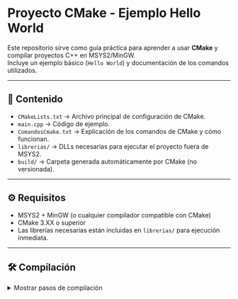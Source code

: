 # Proyecto CMake - Ejemplo Hello World

Este repositorio sirve como guía práctica para aprender a usar **CMake** y compilar proyectos C++ en MSYS2/MinGW.  
Incluye un ejemplo básico (`Hello World`) y documentación de los comandos utilizados.

---

## 📂 Contenido

- `CMakeLists.txt` → Archivo principal de configuración de CMake.  
- `main.cpp` → Código de ejemplo.  
- `ComandosCmake.txt` → Explicación de los comandos de CMake y cómo funcionan.  
- `librerias/` → DLLs necesarias para ejecutar el proyecto fuera de MSYS2.  
- `build/` → Carpeta generada automáticamente por CMake (no versionada).

---

## ⚙️ Requisitos

- MSYS2 + MinGW (o cualquier compilador compatible con CMake)  
- CMake 3.XX o superior  
- Las librerías necesarias están incluidas en `librerias/` para ejecución inmediata.

---

## 🛠️ Compilación

<details>
<summary>Mostrar pasos de compilación</summary>

1. Abrir la terminal MSYS2 en la raíz del proyecto.
2. cmake -S . -B build                       | 1.Prepar el Proyecto
3. cmake --build build                       | 2.Compila el proyecto
4  ./build/Ejecutable.exe                    | 3.Ejecuta el ejecutable 
</details>
